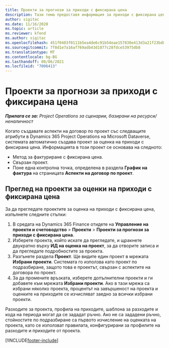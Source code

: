 ```yaml
---
title: Проекти за прогнози за приходи с фиксирана цена
description: Тази тема предоставя информация за приходи с фиксирана цена в проекти.
author: sigitac
ms.date: 11/16/2020
ms.topic: article
ms.reviewer: kfend
ms.author: sigitac
ms.openlocfilehash: 451f0403f0111b5ea4de6c91b54eae157830e413d3a21f23bd841a66905e147b
ms.sourcegitcommit: 7f8d1e7a16af769adb43d1877c28fdce53975db8
ms.translationtype: MT
ms.contentlocale: bg-BG
ms.lasthandoff: 08/06/2021
ms.locfileid: "7006413"
---
```

# <a name="fixed-price-revenue-estimate-projects"></a>Проекти за прогнози за приходи с фиксирана цена 

_**Прилага се за:** Project Operations за сценарии, базирани на ресурси/неналичност_

Когато създавате аспекти на договор по проект със следващите атрибути в Dynamics 365 Project Operations на Microsoft Dataverse, системата автоматично създава проект за оценка на приходи с фиксирана цена. Информацията в този проект се основава на следното:

  - Метод за фактуриране с фиксирана цена.
  - Свързан проект.
  - Поне една контролна точка, определена в раздела **График на фактура** на страницата **Аспекти на договор по проект**.

## <a name="review-fixed-price-revenue-estimates-projects"></a>Преглед на проекти за оценки на приходи с фиксирана цена
За да прегледате проектите за оценка на приходи с фиксирана цена, изпълнете следните стъпки:

1. В средата на Dynamics 365 Finance отидете на **Управление на проекти и счетоводство** > **Проекти** > **Проекти за прогнози за приходи с фиксирана цена**.
2. Изберете проекта, който искате да прегледате, и щракнете двукратно върху **ИД на оценка на проект**, за да отворите записа и да прегледате подробностите за проекта.
3. Разгънете раздела **Проект**. Ще видите един проект в мрежата **Избрани проекти**. Системата го използва като проект по подразбиране, защото това е проектът, свързан с аспектите на договора по проект. 
4. За да промените връзката, изберете допълнителни проекти и ги добавете към мрежата **Избрани проекти**. Ако в тази мрежа са избрани няколко проекта, процентът на завършеност на проекта и оценките на приходите се изчисляват заедно за всички избрани проекти.

  Разходите за проекта, профила на приходите, шаблона за разходите и кода на периода могат да се зададат ръчно. Ако не са зададени ръчно, стойностите по подразбиране са първото изчисление на оценката на проекта, като се използват правилата, конфигурирани за профилите на разходите и приходите от проекта.



[!INCLUDE[footer-include](../includes/footer-banner.md)]